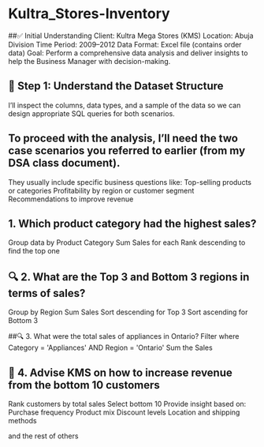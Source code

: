 # Kultra_Stores-Inventory
##✅ Initial Understanding
Client: Kultra Mega Stores (KMS)
Location: Abuja Division
Time Period: 2009–2012
Data Format: Excel file (contains order data)
Goal: Perform a comprehensive data analysis and deliver insights to help the Business Manager with decision-making.

## 🧮 Step 1: Understand the Dataset Structure
I’ll inspect the columns, data types, and a sample of the data so we can design appropriate SQL queries for both scenarios.

## To proceed with the analysis, I’ll need the two case scenarios you referred to earlier (from my DSA class document). 
They usually include specific business questions like:
Top-selling products or categories
Profitability by region or customer segment
Recommendations to improve revenue

## 1. Which product category had the highest sales?
Group data by Product Category
Sum Sales for each
Rank descending to find the top one

## 🔍 2. What are the Top 3 and Bottom 3 regions in terms of sales?
Group by Region
Sum Sales
Sort descending for Top 3
Sort ascending for Bottom 3

##🔍 3. What were the total sales of appliances in Ontario?
Filter where Category = 'Appliances' AND Region = 'Ontario'
Sum the Sales

## 🧠 4. Advise KMS on how to increase revenue from the bottom 10 customers
Rank customers by total sales
Select bottom 10
Provide insight based on:
Purchase frequency
Product mix
Discount levels
Location and shipping methods

and the rest of others
